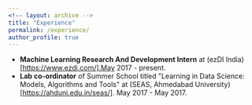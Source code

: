```yaml
---
<!-- layout: archive -->
title: "Experience"
permalink: /experience/
author_profile: true
---
```

* **Machine Learning Research And Development Intern** at (ezDI India)[https://www.ezdi.com/].May 2017 - present.
* **Lab co-ordinator** of Summer School  titled "Learning in Data Science: Models, Algorithms and Tools" at (SEAS, Ahmedabad University)[https://ahduni.edu.in/seas/]. May 2017 - May 2017.

